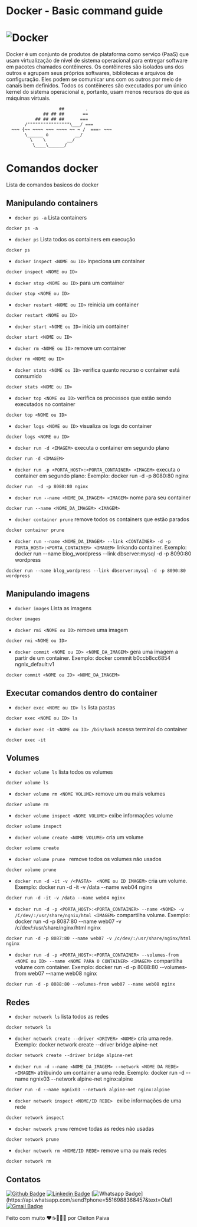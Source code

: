 # Docker - Basic command guide

# ![Docker](https://user-images.githubusercontent.com/6461792/109390363-f782e680-78ef-11eb-9e79-a9e47d96e700.png)

Docker é um conjunto de produtos de plataforma como serviço (PaaS) que usam virtualização de nível de sistema operacional para entregar software em pacotes chamados contêineres. Os contêineres são isolados uns dos outros e agrupam seus próprios softwares, bibliotecas e arquivos de configuração. Eles podem se comunicar uns com os outros por meio de canais bem definidos. Todos os contêineres são executados por um único kernel do sistema operacional e, portanto, usam menos recursos do que as máquinas virtuais.


```
                    ##        .            
              ## ## ##       ==            
           ## ## ## ##      ===            
       /""""""""""""""""\___/ ===        
  ~~~ {~~ ~~~~ ~~~ ~~~~ ~~ ~ /  ===- ~~~   
       \______ o          __/            
         \    \        __/             
          \____\______/ 
```

# Comandos docker

Lista de comandos basicos do docker

## Manipulando containers

- `docker ps -a` Lista containers 
```
docker ps -a
```

- `docker ps`  Lista todos os containers em execução
```
docker ps
```

- `docker inspect <NOME ou ID>` inpeciona um container
```
docker inspect <NOME ou ID>
```

- `docker stop <NOME ou ID>`  para um container
```
docker stop <NOME ou ID>
```

- `docker restart <NOME ou ID>`  reinicia um container
```
docker restart <NOME ou ID>
```

- `docker start <NOME ou ID>`  inicia um container
```
docker start <NOME ou ID>
```

- `docker rm <NOME ou ID>`  remove um container
```
docker rm <NOME ou ID>
```

- `docker stats <NOME ou ID>`  verifica quanto recurso o container está consumido
```
docker stats <NOME ou ID>
```

- `docker top <NOME ou ID>`  verifica os processos que estão sendo executados no container
```
docker top <NOME ou ID>
```

- `docker logs <NOME ou ID>`  visualiza os logs do container
```
docker logs <NOME ou ID>
```

- `docker run -d <IMAGEM>`  executa o container em segundo plano
```
docker run -d <IMAGEM>
```

- `docker run -p <PORTA_HOST>:<PORTA_CONTAINER> <IMAGEM>`  executa o container em segundo plano: Exemplo: docker run  -d -p 8080:80 nginx
```
docker run  -d -p 8080:80 nginx
```

- `docker run --name <NOME_DA_IMAGEM> <IMAGEM>`  nome para seu container
```
docker run --name <NOME_DA_IMAGEM> <IMAGEM>
```


- `docker container prune`  remove todos os containers que estão parados
```
docker container prune
```

- `docker run --name <NOME_DA_IMAGEM> --link <CONTAINER> -d -p PORTA_HOST>:<PORTA_CONTAINER> <IMAGEM>`  linkando container. Exemplo: docker run --name blog_wordpress --link dbserver:mysql -d -p 8090:80 wordpress
```
docker run --name blog_wordpress --link dbserver:mysql -d -p 8090:80 wordpress
```



## Manipulando imagens

- `docker images`  Lista as imagens
```
docker images
```

- `docker rmi <NOME ou ID>`  remove uma imagem
```
docker rmi <NOME ou ID>
```

- `docker commit <NOME ou ID> <NOME_DA_IMAGEM>`  gera uma imagem a partir de um container. Exemplo: docker commit b0ccb8cc6854 ngnix_default:v1
```
docker commit <NOME ou ID> <NOME_DA_IMAGEM>
```

## Executar comandos dentro do container

- `docker exec <NOME ou ID> ls` lista pastas
```
docker exec <NOME ou ID> ls
```

- `docker exec -it <NOME ou ID> /bin/bash` acessa terminal do container
```
docker exec -it
```


## Volumes

- `docker volume ls` lista todos os volumes
```
docker volume ls
```

- `docker volume rm <NOME VOLUME>` remove um ou mais volumes
```
docker volume rm
```

- `docker volume inspect <NOME VOLUME>` exibe informações volume
```
docker volume inspect
```

- `docker volume create <NOME VOLUME>` cria um volume
```
docker volume create
```

- `docker volume prune ` remove todos os volumes não usados
```
docker volume prune
```

- `docker run -d -it -v /<PASTA>  <NOME ou ID IMAGEM>` cria um volume. Exemplo: docker run -d -it -v /data --name web04 nginx
```
docker run -d -it -v /data --name web04 nginx
```

- `docker run -d -p <PORTA_HOST>:<PORTA_CONTAINER> --name <NOME> -v /C/dev/:/usr/share/ngnix/html <IMAGEM>` compartilha volume. Exemplo: docker run -d -p 8087:80 --name web07 -v /c/dev/:/usr/share/nginx/html nginx
```
docker run -d -p 8087:80 --name web07 -v /c/dev/:/usr/share/nginx/html nginx
```

- `docker run -d -p <PORTA_HOST>:<PORTA_CONTAINER> --volumes-from <NOME ou ID> --name <NOME PARA O CONTAINER> <IMAGEM>` compartilha volume com container. Exemplo: docker run -d -p 8088:80 --volumes-from web07 --name web08 nginx
```
docker run -d -p 8088:80 --volumes-from web07 --name web08 nginx
```


## Redes

- `docker network ls` lista todos as redes
```
docker network ls
```

- `docker network create --driver <DRIVER> <NOME>` cria uma rede. Exemplo: docker network create --driver bridge alpine-net
```
docker network create --driver bridge alpine-net
```

- `docker run -d --name <NOME_DA_IMAGEM> --network <NOME DA REDE> <IMAGEM>`  atribuindo um container a uma rede. Exemplo: docker run -d --name ngnix03 --network alpine-net nginx:alpine
```
docker run -d --name ngnix03 --network alpine-net nginx:alpine
```

- `docker network inspect <NOME/ID REDE> ` exibe informações de uma rede
```
docker network inspect
```

- `docker network prune` remove todas as redes não usadas
```
docker network prune
```

- `docker network rm <NOME/ID REDE>` remove uma ou mais redes
```
docker network rm
```


## Contatos

[![Github Badge](https://img.shields.io/badge/-Github-000?style=flat-square&logo=Github&logoColor=white&link=https://github.com/cleibp)](https://github.com/cleibp)
[![Linkedin Badge](https://img.shields.io/badge/-LinkedIn-blue?style=flat-square&logo=Linkedin&logoColor=white&link=https://www.linkedin.com/in/cleitonpaiva/)](https://www.linkedin.com/in/cleitonpaiva/)
[![Whatsapp Badge](https://img.shields.io/badge/-Whatsapp-4CA143?style=flat-square&labelColor=4CA143&logo=whatsapp&logoColor=white&link=https://api.whatsapp.com/send?phone=5516988368457&text=Ola!)](https://api.whatsapp.com/send?phone=5516988368457&text=Ola!)
[![Gmail Badge](https://img.shields.io/badge/-Gmail-c14438?style=flat-square&logo=Gmail&logoColor=white&link=mailto:cleibp@gmail.com)](mailto:cleibp@gmail.com)

Feito com muito ❤️☕👨🏻‍💻 por Cleiton Paiva

